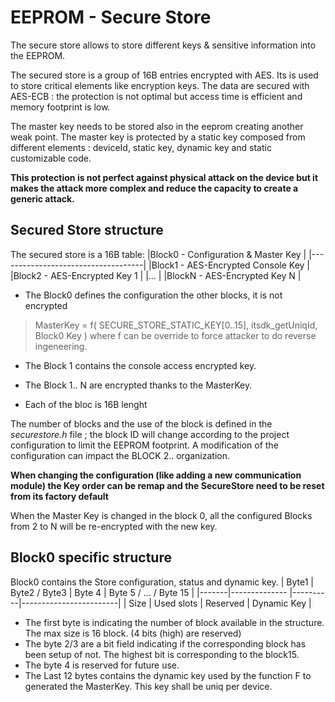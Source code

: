 # EEPROM - Secure Store
The secure store allows to store different keys & sensitive information into the EEPROM.

The secured store is a group of 16B entries encrypted with AES. Its is used to store critical elements like encryption keys.
The data are secured with AES-ECB : the protection is not optimal but access time is efficient and memory footprint is low.

The master key needs to be stored also in the eeprom creating another weak point. The master key is protected by a static key composed from
different elements : deviceId, static key, dynamic key and static customizable code.

__This protection is not perfect against physical attack on the device but it makes the attack more complex and reduce the capacity to create a generic attack.__
 
## Secured Store structure

The secured store is a 16B table:
|Block0 - Configuration & Master Key |
|------------------------------------|
|Block1 - AES-Encrypted Console Key  |
|Block2 - AES-Encrypted Key 1        |
|...                                 |
|BlockN - AES-Encrypted Key N        |

- The Block0 defines the configuration the other blocks, it is not encrypted

> MasterKey = f( SECURE_STORE_STATIC_KEY[0..15], itsdk_getUniqId, Block0 Key ) where f can be override to force attacker to do reverse ingeneering.

- The Block 1 contains the console access encrypted key.

- The Block 1.. N are encrypted thanks to the MasterKey.
- Each of the bloc is 16B lenght


The number of blocks and the use of the block is defined in the _securestore.h_ file ; the block ID will change according to the
project configuration to limit the EEPROM footprint. A modification of the configuration can impact the BLOCK 2.. organization.

**When changing the configuration (like adding a new communication module) the Key order can be remap and the SecureStore need to be reset from its factory default** 

When the Master Key is changed in the block 0, all the configured Blocks from 2 to N will be re-encrypted with the new key.

## Block0 specific structure

Block0 contains the Store configuration, status and dynamic key.
  | Byte1 | Byte2 / Byte3 |  Byte 4  | Byte 5 / ... / Byte 15 |
  |-------|-------------- |----------|------------------------|
  | Size  | Used slots    | Reserved |  Dynamic Key           |
  
- The first byte is indicating the number of block available in the structure. The max size is 16 block. (4 bits (high) are reserved)
- The byte 2/3 are a bit field indicating if the corresponding block has been setup of not. The highest bit is corresponding to the block15.
- The byte 4 is reserved for future use.
- The Last 12 bytes contains the dynamic key used by the function F to generated the MasterKey. This key shall be uniq per device. 


  


